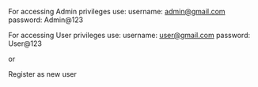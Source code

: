 For accessing Admin privileges use:
username: admin@gmail.com
password: Admin@123

For accessing User privileges use:
username: user@gmail.com
password: User@123

or

Register as new user

